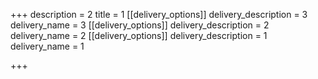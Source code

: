 +++
description = 2
title = 1
[[delivery_options]]
delivery_description = 3
delivery_name = 3
[[delivery_options]]
delivery_description = 2
delivery_name = 2
[[delivery_options]]
delivery_description = 1
delivery_name = 1

+++
